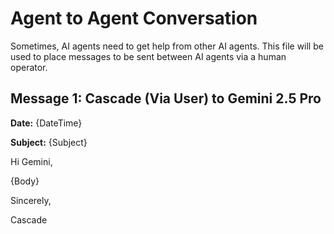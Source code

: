 # Agent to Agent Conversation

Sometimes, AI agents need to get help from other AI agents. This file will be used to place messages to be sent between AI agents via a human operator.

## Message 1: Cascade (Via User) to Gemini 2.5 Pro

**Date:** {DateTime}

**Subject:** {Subject}

Hi Gemini,

{Body}

Sincerely,

Cascade